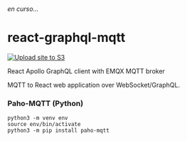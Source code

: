_en curso..._

# react-graphql-mqtt

[![Upload site to S3](https://github.com/anmilleriii/react-graphql-mqtt/actions/workflows/aws.yaml/badge.svg)](https://github.com/anmilleriii/react-graphql-mqtt/actions/workflows/aws.yaml)

React Apollo GraphQL client with EMQX MQTT broker

MQTT to React web application over WebSocket/GraphQL.

### Paho-MQTT (Python)

```
python3 -m venv env
source env/bin/activate
python3 -m pip install paho-mqtt
```

